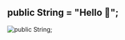 ## public String = "Hello 🙋‍";

![public String;](https://user-images.githubusercontent.com/79877290/131429016-5b3f72b2-56e5-4917-b06e-699868c29763.gif)




